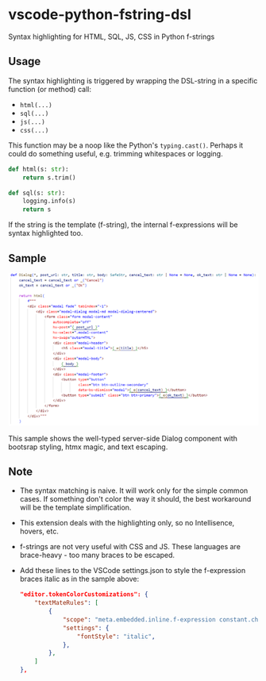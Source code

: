 # vscode-python-fstring-dsl

Syntax highlighting for HTML, SQL, JS, CSS in Python f-strings

## Usage

The syntax highlighting is triggered by wrapping the DSL-string in a
specific function (or method) call:

- `html(...)`
- `sql(...)`
- `js(...)`
- `css(...)`

This function may be a noop like the Python's `typing.cast()`. Perhaps it could do something useful, e.g. trimming whitespaces or logging.

```python
def html(s: str):
    return s.trim()
```

```python
def sql(s: str):
    logging.info(s)
    return s
```

If the string is the template (f-string), the internal f-expressions will be syntax highlighted too.

## Sample

![sample.png](https://raw.githubusercontent.com/jkmnt/vscode-python-fstring-dsl/main/sample.png)

This sample shows the well-typed server-side Dialog component with
bootsrap styling, htmx magic, and text escaping.

## Note

- The syntax matching is naive. It will work only for the simple common cases. If something don't color the way it should, the best workaround will be the template simplification.

- This extension deals with the highlighting only, so no Intellisence, hovers, etc.

- f-strings are not very useful with CSS and JS. These languages are brace-heavy - too many braces to be escaped.

- Add these lines to the VSCode settings.json to style the f-expression braces italic as in the sample above:

  ```json
  "editor.tokenColorCustomizations": {
      "textMateRules": [
          {
              "scope": "meta.embedded.inline.f-expression constant.character.format.placeholder.other.python",
              "settings": {
                  "fontStyle": "italic",
              },
          },
      ]
  },
  ```
